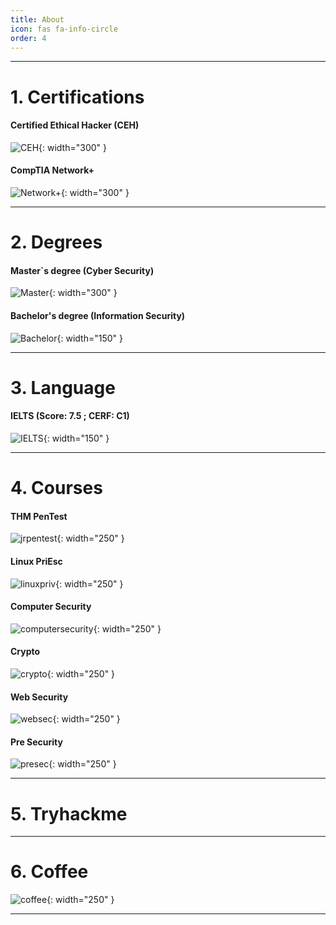 ```yaml
---
title: About
icon: fas fa-info-circle
order: 4
---
```


---

# 1. Certifications

#### Certified Ethical Hacker (CEH)
![CEH](/cehcert.jpg){: width="300" }

#### CompTIA Network+
![Network+](/networkP.jpg){: width="300" }

---

# 2. Degrees

#### Master`s degree (Cyber Security)
![Master](/masterdegree.jpg){: width="300" }

#### Bachelor's degree (Information Security)
![Bachelor](/bachelorD.jpg){: width="150" }

---

# 3. Language

#### IELTS (Score: 7.5 ; CERF: C1)
![IELTS](/IELTS.jpg){: width="150" }

---

# 4. Courses

#### THM PenTest
![jrpentest](/jrpen.png){: width="250" }

#### Linux PriEsc
![linuxpriv](/linuxesc.jpg){: width="250" }

#### Computer Security
![computersecurity](/wenliangcomputersecurity.jpg){: width="250" }

#### Crypto
![crypto](/wenliangcrypto.jpg){: width="250" }

#### Web Security
![websec](/wenliangwebsecurity.jpg){: width="250" }

#### Pre Security
![presec](/presec.png){: width="250" }

---

# 5. Tryhackme
<script src="https://tryhackme.com/badge/836492"></script>

---

# 6. Coffee
![coffee](/coffee.jpg){: width="250" }

---
